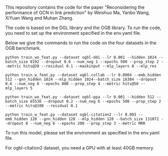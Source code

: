 This repository contains the code for the paper "Reconsidering the performance of GCN in link prediction" by Weishuo Ma, Yanbo Wang, XiYuan Wang and Muhan Zhang.

The code is based on the DGL library and the OGB library. To run the code, you need to set up the environment specified in the env.yaml file.

Below we give the commands to run the code on the four datasets in the OGB benchmark.


```python train_wo_feat.py --dataset ogbl-ddi --lr 0.001 --hidden 1024 --batch_size 8192 --dropout 0.6 --num_neg 1 --epochs 500 --prop_step 2 --metric hits@20 --residual 0.1 --maskinput --mlp_layers 8 --mlp_res```

```python train_w_feat.py --dataset ogbl-collab --lr 0.0004 --emb_hidden 512 --gnn_hidden 1024 --mlp_hidden 1024--batch_size 16384 --dropout 0.6 --num_neg 6 --epochs 800 --prop_step 4 --metric hits@50 --mlp_layers 5```

```python train_wo_feat.py --dataset ogbl-ppa --lr 0.001 --hidden 512 --batch_size 65536 --dropout 0.2 --num_neg 6 --epochs 500 --prop_step 2 --metric hits@100 --residual 0.1```

```python train_w_feat.py --dataset ogbl-citation2 --lr 0.003 --emb_hidden 128 --gnn_hidden 128 --mlp_hidden 128 --batch_size 131072 --dropout 0 --num_neg 6 --epochs 200 --prop_step 3 --metric MRR```

To run this model, please set the environment as specified in the env.yaml file.

For ogbl-citation2 dataset, you need a GPU with at least 40GB memory.